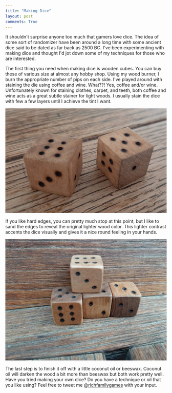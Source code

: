 ```yaml
---
title: "Making Dice"
layout: post
comments: True
---
```

It shouldn't surprise anyone too much that gamers love dice.  The idea of some sort of randomizer have been around a long time with some ancient dice said to be dated as far back as 2500 BC. I've been experimenting with making dice and thought I'd jot down some of my techniques for those who are interested.    

The first thing you need when making dice is wooden cubes.  You can buy these of various size at almost any hobby shop.  Using my wood burner, I burn the appropriate number of pips on each side.  I've played around with staining the die using coffee and wine.  What??!  Yes, coffee and/or wine.  Unfortunately known for staining clothes, carpet, and teeth, both coffee and wine acts as a great subtle stainer for light woods.  I usually stain the dice with few a few layers until I achieve the tint I want.

![making dice 1](/assets/making-dice1.jpg)

If you like hard edges, you can pretty much stop at this point, but I like to sand the edges to reveal the original lighter wood color.  This lighter contrast accents the dice visually and gives it a nice round feeling in your hands.

![making dice 2](/assets/making-dice2.jpg)

The last step is to finish it off with a little coconut oil or beeswax.  Coconut oil will darken the wood a bit more than beeswax but both work pretty well.  Have you tried making your own dice?  Do you have a technique or oil that you like using?  Feel free to tweet me [@richfamilygames](https://twitter.com/richfamilygames) with your input.
